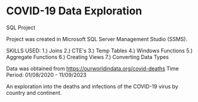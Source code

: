 # COVID-19 Data Exploration
SQL Project

Project was created in Microsoft SQL Server Management Studio (SSMS).

SKILLS USED: 
1.) Joins 2.) CTE's 3.) Temp Tables 4.) Windows Functions 5.) Aggregate Functions 6.) Creating Views 7.) Converting Data Types

Data was obtained from https://ourworldindata.org/covid-deaths Time Period: 01/08/2020 - 11/09/2023

An exploration into the deaths and infections of the COVID-19 virus by country and continent.
